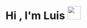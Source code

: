 <h1 align="center">Hi , I'm Luis <img src="https://media.giphy.com/media/hvRJCLFzcasrR4ia7z/giphy.gif" width="35"></h1>

